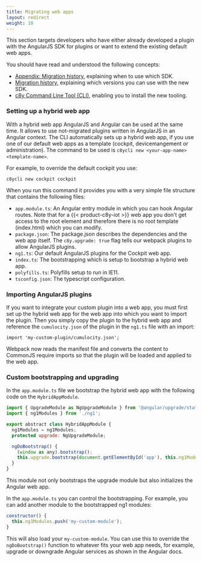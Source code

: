 ```yaml
---
title: Migrating web apps
layout: redirect
weight: 10
---
```



This section targets developers who have either already developed a plugin with the AngularJS SDK for plugins or want to extend the existing default web apps.

You should have read and understood the following concepts:

* [Appendix: Migration history](/web/background/), explaining when to use which SDK.
* [Migration history](/web/background), explaining which versions you can use with the new SDK.
* [c8y Command Line Tool (CLI)](/web/development-tools/#c8y-cli), enabling you to install the new tooling.


### Setting up a hybrid web app

With a hybrid web app AngularJS and Angular can be used at the same time. It allows to use not-migrated plugins written in AngularJS in an Angular context. The CLI automatically sets up a hybrid web app, if you use one of our default web apps as a template (cockpit, devicemangement or administration). The command to be used is `c8ycli new <your-app-name> <template-name>`.

For example, to override the default cockpit you use:

```
c8ycli new cockpit cockpit
```

When you run this command it provides you with a very simple file structure that contains the following files:

 - `app.module.ts`: An Angular entry module in which you can hook Angular routes. Note that for a {{< product-c8y-iot >}} web app you don't get access to the root element and therefore there is no root template (index.html) which you can modify.
 - `package.json`: The package.json describes the dependencies and the web app itself. The `c8y.upgrade: true` flag tells our webpack plugins to allow AngularJS plugins.
 - `ng1.ts`: Our default AngularJS plugins for the Cockpit web app.
 - `index.ts`: The bootstrapping which is setup to bootstrap a hybrid web app.
 - `polyfills.ts`: Polyfills setup to run in IE11.
 - `tsconfig.json`: The typescript configuration.

### Importing AngularJS plugins

If you want to integrate your custom plugin into a web app, you must first set up the hybrid web app for the web app into which you want to import the plugin. Then you simply copy the plugin to the hybrid web app and reference the `cumulocity.json` of the plugin in the `ng1.ts` file with an import:

```
import 'my-custom-plugin/cumulocity.json';
```

Webpack now reads the manifest file and converts the content to CommonJS require imports so that the plugin will be loaded and applied to the web app.

### Custom bootstrapping and upgrading

In the `app.module.ts` file we bootstrap the hybrid web app with the following code on the `HybridAppModule`.

```js
import { UpgradeModule as NgUpgradeModule } from '@angular/upgrade/static';
import { ng1Modules } from './ng1';

export abstract class HybridAppModule {
  ng1Modules = ng1Modules;
  protected upgrade: NgUpgradeModule;

  ngDoBootstrap() {
    (window as any).bootstrap();
    this.upgrade.bootstrap(document.getElementById('app'), this.ng1Modules, { strictDi: false });
  }
}
```

This module not only bootstraps the upgrade module but also initializes the Angular web app.

In the `app.module.ts` you can control the bootstrapping. For example, you can add another module to the bootstrapped ng1 modules:

```js
constructor() {
  this.ng1Modules.push('my-custom-module');
}
```

This will also load your `my-custom-module`. You can use this to override the `ngDoBootstrap()` function to whatever fits your web app needs, for example, upgrade or downgrade Angular services as shown in the Angular docs.

